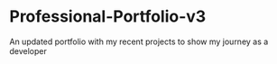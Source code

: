 # Professional-Portfolio-v3
An updated portfolio with my recent projects to show my journey as a developer
